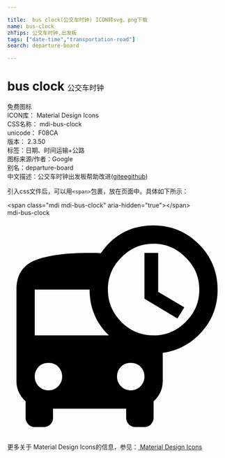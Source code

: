 ```yaml
---

title:  bus clock(公交车时钟) ICON转svg、png下载
name: bus-clock
zhTips: 公交车时钟,出发板
tags: ["date-time","transportation-road"]
search: departure-board

---
```


# bus clock  <small style="font-size: 60%;font-weight: 100">公交车时钟</small>


<div class="detail-page">
<p>
<span><span class="badge-success badge">免费图标</span> </span>
<br/>
<span>
ICON库：
<span class="badge-secondary badge">Material Design Icons</span> 
</span>
<br/>
<span>
CSS名称：
<span class="badge-secondary badge">mdi-bus-clock</span> 
</span>
<br/>
<span>
unicode：
<span class="badge-secondary badge">F08CA</span> 
<copy-btn content='F08CA' btn-title=""></copy-btn>
<copy-btn :content='String.fromCodePoint(parseInt("F08CA", 16))' btn-title="复制U"></copy-btn>
</span>
<br/>
<span>
版本：
<span class="badge-secondary badge">2.3.50</span> 
</span><br/><span>标签：<span class="badge-light badge"><router-link to="/tags/date-time.html">日期、时间</router-link></span><span class="badge-light badge"><router-link to="/tags/transportation-road.html">运输+公路</router-link></span></span>
<br/>
<span>图标来源/作者：<span class="badge-light badge">Google</span></span> 
<br/>
<span>别名：<span class="badge-light badge">departure-board</span></span><br/><span class="zh-detail">中文描述：<span class="badge-primary badge">公交车时钟</span><span class="badge-primary badge">出发板</span><span class="help-link"><span>帮助改进</span>(<a href="https://gitee.com/liuwave/icon-helper/edit/master/json/material/bus-clock.json" target="_blank" rel="noopener noreferrer">gitee</a><a href="https://github.com/liuwave/icon-helper/edit/master/json/material/bus-clock.json" target="_blank" rel="noopener noreferrer">github</a></span>)</span><br/>
</p>
</div>
<div class="alert alert-dark">
  <i class="mdi mdi-bus-clock mdi-48px"></i>
  <i class="mdi mdi-bus-clock mdi-36px"></i>
  <i class="mdi mdi-bus-clock mdi-24px"></i>
  <i class="mdi mdi-bus-clock mdi-18px"></i>
</div>
<div>
  <p>引入css文件后，可以用<code>&lt;span&gt;</code>包裹，放在页面中。具体如下所示：    
  </p>
  <div class="alert alert-primary" style="font-size: 14px">
    &lt;span class="mdi mdi-bus-clock" aria-hidden="true"&gt;&lt;/span&gt;
    <copy-btn content='<span class="mdi mdi-bus-clock" aria-hidden="true"></span>'></copy-btn>
  </div>
  <div class="alert alert-secondary">
    <i class="mdi mdi-bus-clock"
    style="font-size: 24px"
    aria-hidden="true"></i> mdi-bus-clock
    <copy-btn content="mdi-bus-clock" btn-title="复制图标名称"></copy-btn>
  </div>
</div>
<div id="svg" class="svg-wrap">
<svg xmlns="http://www.w3.org/2000/svg" viewBox="0 0 24 24"><path d="M16.5,4V8.25L19.36,9.94L18.61,11.16L15,9V4H16.5M16,13C17.36,13 18.54,12.5 19.5,11.53C20.5,10.56 21,9.39 21,8C21,6.64 20.5,5.46 19.5,4.5C18.54,3.5 17.36,3 16,3C14.61,3 13.44,3.5 12.47,4.5C11.5,5.46 11,6.64 11,8C11,9.39 11.5,10.56 12.47,11.53C13.44,12.5 14.61,13 16,13M13.5,19C13.94,19 14.3,18.84 14.58,18.54C14.86,18.24 15,17.89 15,17.5C15,17.08 14.86,16.73 14.58,16.43C14.3,16.13 13.94,16 13.5,16C13.06,16 12.7,16.13 12.42,16.43C12.14,16.73 12,17.08 12,17.5C12,17.89 12.14,18.24 12.42,18.54C12.7,18.84 13.06,19 13.5,19M3,13H11.11C9.7,11.64 9,10 9,8H3V13M4.5,19C4.94,19 5.3,18.84 5.58,18.54C5.86,18.24 6,17.89 6,17.5C6,17.08 5.86,16.73 5.58,16.43C5.3,16.13 4.94,16 4.5,16C4.06,16 3.7,16.13 3.42,16.43C3.14,16.73 3,17.08 3,17.5C3,17.89 3.14,18.24 3.42,18.54C3.7,18.84 4.06,19 4.5,19M16,1C17.92,1 19.58,1.67 20.95,3.05C22.33,4.42 23,6.08 23,8C23,9.77 22.44,11.29 21.28,12.59C20.13,13.88 18.7,14.66 17,14.91V18C17,18.84 16.67,19.58 16,20.2V22C16,22.27 15.89,22.5 15.7,22.71C15.5,22.91 15.28,23 15,23H14C13.73,23 13.5,22.91 13.29,22.71C13.09,22.5 13,22.27 13,22V21H5V22C5,22.27 4.91,22.5 4.71,22.71C4.5,22.91 4.27,23 4,23H3C2.72,23 2.5,22.91 2.3,22.71C2.11,22.5 2,22.27 2,22V20.2C1.33,19.58 1,18.84 1,18V8C1,6.42 1.67,5.35 3.05,4.8C4.42,4.26 6.41,4 9,4C9.13,4 9.33,4 9.61,4C9.89,4 10.09,4.03 10.22,4.03C11.63,2 13.55,1 16,1Z" /></svg>
</div>
<detail full-name='mdi-bus-clock'></detail>
    
<div><p>更多关于 Material Design Icons的信息，参见：<a target="_blank" href="https://iconhelper.cn/material.html"> Material Design Icons</a>
</p></div>
